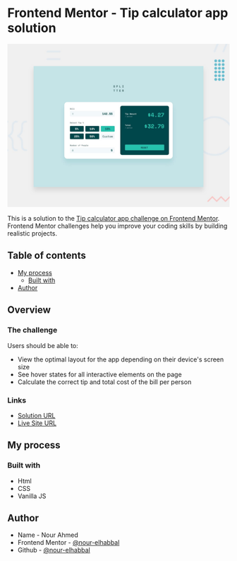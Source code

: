# Frontend Mentor - Tip calculator app solution

![Design preview for the tips calculator app component coding challenge](./tip-calculator-app-main/Styles-Script/design/desktop-preview.jpg)

This is a solution to the [Tip calculator app challenge on Frontend Mentor](https://www.frontendmentor.io/challenges/tip-calculator-app-ugJNGbJUX). Frontend Mentor challenges help you improve your coding skills by building realistic projects.

## Table of contents

- [My process](#my-process)
  - [Built with](#built-with)
- [Author](#author)

## Overview

### The challenge

Users should be able to:

- View the optimal layout for the app depending on their device's screen size
- See hover states for all interactive elements on the page
- Calculate the correct tip and total cost of the bill per person

### Links

- [Solution URL](https://github.com/nour-elhabbal/Tips-Calculator-App)
- [Live Site URL](https://tips-calculator-app-nu.vercel.app/)

## My process

### Built with

- Html
- CSS
- Vanilla JS

## Author

- Name - Nour Ahmed
- Frontend Mentor - [@nour-elhabbal](https://www.frontendmentor.io/profile/nour-elhabbal)
- Github - [@nour-elhabbal](https://github.com/nour-elhabbal/)
